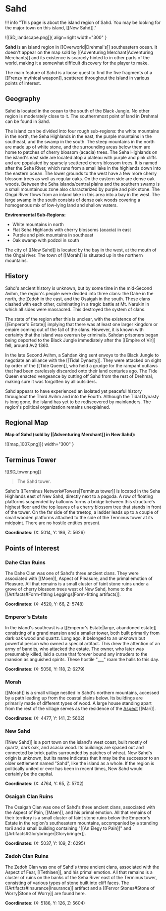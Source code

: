 # Sahd

!!! info "This page is about the island region of Sahd. You may be looking for the major town on this island, [[New Sahd]]."

![[SD_landscape.png]]{ align=right width="300" }

**Sahd** is an island region in [[Overworld|Drehmal's]] southeastern ocean. It doesn't appear on the map sold by [[Adventuring Merchant|Adventuring Merchants]] and its existence is scarcely hinted to in other parts of the world, making it a somewhat difficult discovery for the player to make.

The main feature of Sahd is a loose quest to find the five fragments of a [[Frenzy|mythical weapon]], scattered throughout the island in various points of interest.

## Geography

Sahd is located in the ocean to the south of the Black Jungle. No other region is moderately close to it. The southernmost point of land in Drehmal can be found in Sahd.

The island can be divided into four rough sub-regions: the white mountains in the north, the Seha Highlands in the east, the purple mountains in the southeast, and the swamp in the south. The steep mountains in the north are made up of white stone, and the surrounding areas below them are home to patches of cherry blossom (acacia) trees. The Seha Highlands on the island's east side are located atop a plateau with purple and pink cliffs and are populated by sparsely scattered cherry blossom trees. It is named after the Seha River, which runs from a small lake in the highlands down into the eastern ocean. The lower grounds to the west have a few more cherry blossom trees as well as regular oaks. On the eastern side are dense oak woods. Between the Seha Islands/central plains and the southern swamp is a small mountainous zone also characterized by purple and pink stone. The Ohgai River flows from an inland lake in this area into a bay in the west. The large swamp in the south consists of dense oak woods covering a homogenous mix of low-lying land and shallow waters.

**Environmental Sub-Regions:**

- White mountains in north <br>
- Flat Seha Highlands with cherry blossoms (acacia) in east <br>
- Purple and pink mountains in southeast <br>
- Oak swamp with podzol in south 

The city of [[New Sahd]] is located by the bay in the west, at the mouth of the Ohgai river. The town of [[Morah]] is situated up in the northern mountains.

## History

Sahd's ancient history is unknown, but by some time in the mid-Second Avihm, the region's people were divided into three clans: the Dahe in the north, the Zedoh in the east, and the Osaigah in the south. These clans clashed with each other, culminating in a tragic battle at Mt. Narukin in which all sides were massacred. This destroyed the system of clans.

The state of the region after this is unclear, with the existence of the [[Emperor's Estate]] implying that there was at least one larger kingdom or empire coming out of the fall of the clans. However, it is known with certainty that the island was overrun by criminals. Sahdan prisoners began being deported to the Black Jungle immediately after the [[Empire of Vir]] fell, around Av2 1360.

In the late Second Avihm, a Sahdan king sent envoys to the Black Jungle to negotiate an alliance with the [[Tidal Dynasty]]. They were attacked on sight by order of the [[Tide Queen]], who held a grudge for the rampant outlaws that had been carelessly discarded onto their land centuries ago. The Tide Queen enacted vengeance by cutting off Sahd from the rest of Drehmal, making sure it was forgotten by all outsiders.

Sahd appears to have experienced an isolated yet peaceful history throughout the Third Avihm and into the Fourth. Although the Tidal Dynasty is long gone, the island has yet to be rediscovered by mainlanders. The region's political organization remains unexplained.

## Regional Map

**Map of Sahd (sold by [[Adventuring Merchant]] in New Sahd):**

![[map_1007.png]]{ width="300" }

## Terminus Tower

![[SD_tower.png]]
> The Sahd tower.

Sahd's [[Terminus Network#Towers|Terminus tower]] is located in the Seha Highlands east of New Sahd, directly next to a pagoda. A row of floating platforms suspended by balloons forms a bridge between this structure's highest floor and the top leaves of a cherry blossom tree that stands in front of the tower. On the far side of the treetop, a ladder leads up to a couple of small wooden platforms attached to the side of the Terminus tower at its midpoint. There are no hostile entities present.

**Coordinates:** (X: 5014, Y: 186, Z: 5626)

## Points of Interest

### Dahe Clan Ruins

The Dahe Clan was one of Sahd's three ancient clans. They were associated with [[Moen]], Aspect of Pleasure, and the primal emotion of Pleasure. All that remains is a small cluster of faint stone ruins under a grove of cherry blossom trees west of New Sahd, home to the [[Artifacts#Form-fitting Leggings|Form-fitting artifacts]].

**Coordinates:** (X: 4520, Y: 66, Z: 5748)

### Emperor's Estate

In the island's southeast is a [[Emperor's Estate|large, abandoned estate]] consisting of a grand mansion and a smaller tower, both built primarily from dark oak wood and quartz. Long ago, it belonged to an unknown but powerful person who owned a special artifact. This drew the attention of an army of bandits, who attacked the estate. The owner, who later was presumably killed, laid a curse that forever bound any intruders to the mansion as anguished spirits. These hostile "___" roam the halls to this day.

**Coordinates:** (X: 5056, Y: 118, Z: 6279)

### Morah

[[Morah]] is a small village nestled in Sahd's northern mountains, accessed by a path leading up from the coastal plains below. Its buildings are primarily made of different types of wood. A large house standing apart from the rest of the village serves as the residence of the [Aspect](/Lore/Higher_Beings/Aspects/) [[Mari]]. 

**Coordinates:** (X: 4477, Y: 141, Z: 5602)

### New Sahd

[[New Sahd]] is a port town on the island's west coast, built mostly of quartz, dark oak, and acacia wood. Its buildings are spaced out and connected by brick paths surrounded by patches of wheat. New Sahd's origin is unknown, but its name indicates that it may be the successor to an older settlement named "Sahd", like the island as a whole. If the region is politically united or ever has been in recent times, New Sahd would certainly be the capital.

**Coordinates:** (X: 4764, Y: 65, Z: 5702)

### Osaigah Clan Ruins

The Osaigah Clan was one of Sahd's three ancient clans, associated with the Aspect of Pain, [[Maen]], and his primal emotion. All that remains of their territory is a small cluster of faint stone ruins below the Emperor's Estate in the region's southeastern mountains, accompanied by a standing torii and a small building containing "[[An Elegy to Pain]]" and [[Artifacts#Glorybringer|Glorybringer]].

**Coordinates:** (X: 5037, Y: 109, Z: 6295)

### Zedoh Clan Ruins

The Zedoh Clan was one of Sahd's three ancient clans, associated with the Aspect of Fear, [[Tethlaen]], and his primal emotion. All that remains is a cluster of ruins on the banks of the Seha River east of the Terminus tower, consisting of various types of stone built into cliff faces. The [[Artifacts#Insurance|Insurance]] artifact and a [[Fervor Stones#Stone of Worry|Stone of Worry]] are found here.

**Coordinates:** (X: 5186, Y: 126, Z: 5604)
